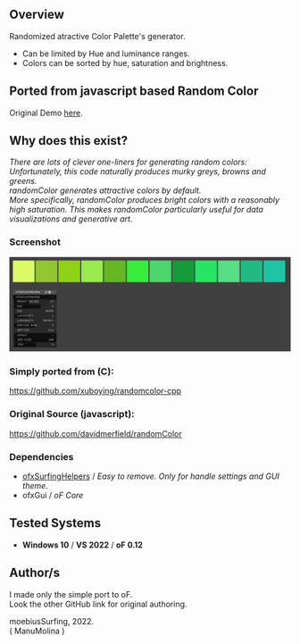 ## Overview

Randomized atractive Color Palette's generator.  

- Can be limited by Hue and luminance ranges.  
- Colors can be sorted by hue, saturation and brightness.

## Ported from javascript based Random Color 
Original Demo [here](https://randomcolor.lllllllllllllllll.com/).

## Why does this exist?
_There are lots of clever one-liners for generating random colors:  
Unfortunately, this code naturally produces murky greys, browns and greens.  
randomColor generates attractive colors by default.  
More specifically, randomColor produces bright colors with a reasonably high saturation. This makes randomColor particularly useful for data visualizations and generative art._

### Screenshot
![](readme_images/Capture.PNG)

### Simply ported from (C):  
https://github.com/xuboying/randomcolor-cpp 

### Original Source (javascript):  
https://github.com/davidmerfield/randomColor  

### Dependencies
- [ofxSurfingHelpers](https://github.com/moebiussurfing/ofxSurfingHelpers) / _Easy to remove. Only for handle settings and GUI theme_.  
- ofxGui / _oF Core_

## Tested Systems
- **Windows 10** / **VS 2022** / **oF 0.12**

## Author/s
I made only the simple port to oF.  
Look the other GitHub link for original authoring.  

moebiusSurfing, 2022.  
( ManuMolina ) 
